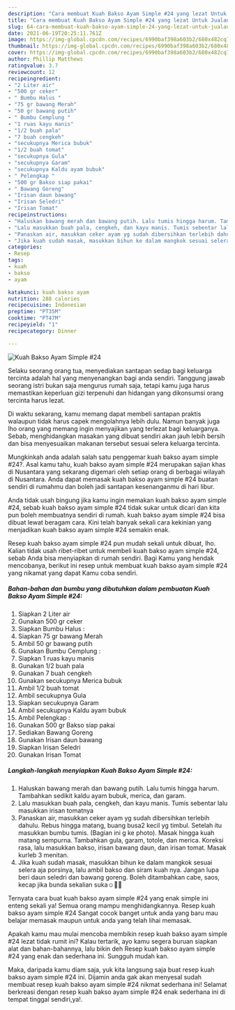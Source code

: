 ```yaml
---
description: "Cara membuat Kuah Bakso Ayam Simple #24 yang lezat Untuk Jualan"
title: "Cara membuat Kuah Bakso Ayam Simple #24 yang lezat Untuk Jualan"
slug: 64-cara-membuat-kuah-bakso-ayam-simple-24-yang-lezat-untuk-jualan
date: 2021-06-19T20:25:11.761Z
image: https://img-global.cpcdn.com/recipes/6990baf398a603b2/680x482cq70/kuah-bakso-ayam-simple-24-foto-resep-utama.jpg
thumbnail: https://img-global.cpcdn.com/recipes/6990baf398a603b2/680x482cq70/kuah-bakso-ayam-simple-24-foto-resep-utama.jpg
cover: https://img-global.cpcdn.com/recipes/6990baf398a603b2/680x482cq70/kuah-bakso-ayam-simple-24-foto-resep-utama.jpg
author: Phillip Matthews
ratingvalue: 3.7
reviewcount: 12
recipeingredient:
- "2 Liter air"
- "500 gr ceker"
- " Bumbu Halus "
- "75 gr bawang Merah"
- "50 gr bawang putih"
- " Bumbu Cemplung "
- "1 ruas kayu manis"
- "1/2 buah pala"
- "7 buah cengkeh"
- "secukupnya Merica bubuk"
- "1/2 buah tomat"
- "secukupnya Gula"
- "secukupnya Garam"
- "secukupnya Kaldu ayam bubuk"
- " Pelengkap "
- "500 gr Bakso siap pakai"
- " Bawang Goreng"
- "Irisan daun bawang"
- "Irisan Seledri"
- "Irisan Tomat"
recipeinstructions:
- "Haluskan bawang merah dan bawang putih. Lalu tumis hingga harum. Tambahkan sedikit kaldu ayam bubuk, merica, dan garam."
- "Lalu masukkan buah pala, cengkeh, dan kayu manis. Tumis sebentar lalu masukkan irisan tomatnya"
- "Panaskan air, masukkan ceker ayam yg sudah dibersihkan terlebih dahulu. Rebus hingga matang, buang busa2 kecil yg timbul. Setelah itu masukkan bumbu tumis. (Bagian ini g ke photo). Masak hingga kuah matang sempurna. Tambahkan gula, garam, totole, dan merica. Koreksi rasa, lalu masukkan bakso, irisan bawang daun, dan irisan tomat. Masak kurleb 3 menitan."
- "Jika kuah sudah masak, masukkan bihun ke dalam mangkok sesuai selera aja porsinya, lalu ambil bakso dan siram kuah nya. Jangan lupa beri daun seledri dan bawang goreng. Boleh ditambahkan cabe, saos, kecap jika bunda sekalian suka☺️🙏🏻"
categories:
- Resep
tags:
- kuah
- bakso
- ayam

katakunci: kuah bakso ayam 
nutrition: 288 calories
recipecuisine: Indonesian
preptime: "PT35M"
cooktime: "PT47M"
recipeyield: "1"
recipecategory: Dinner

---
```



![Kuah Bakso Ayam Simple #24](https://img-global.cpcdn.com/recipes/6990baf398a603b2/680x482cq70/kuah-bakso-ayam-simple-24-foto-resep-utama.jpg)

Selaku seorang orang tua, menyediakan santapan sedap bagi keluarga tercinta adalah hal yang menyenangkan bagi anda sendiri. Tanggung jawab seorang istri bukan saja mengurus rumah saja, tetapi kamu juga harus memastikan keperluan gizi terpenuhi dan hidangan yang dikonsumsi orang tercinta harus lezat.

Di waktu  sekarang, kamu memang dapat membeli santapan praktis walaupun tidak harus capek mengolahnya lebih dulu. Namun banyak juga lho orang yang memang ingin menyajikan yang terlezat bagi keluarganya. Sebab, menghidangkan masakan yang dibuat sendiri akan jauh lebih bersih dan bisa menyesuaikan makanan tersebut sesuai selera keluarga tercinta. 



Mungkinkah anda adalah salah satu penggemar kuah bakso ayam simple #24?. Asal kamu tahu, kuah bakso ayam simple #24 merupakan sajian khas di Nusantara yang sekarang digemari oleh setiap orang di berbagai wilayah di Nusantara. Anda dapat memasak kuah bakso ayam simple #24 buatan sendiri di rumahmu dan boleh jadi santapan kesenanganmu di hari libur.

Anda tidak usah bingung jika kamu ingin memakan kuah bakso ayam simple #24, sebab kuah bakso ayam simple #24 tidak sukar untuk dicari dan kita pun boleh membuatnya sendiri di rumah. kuah bakso ayam simple #24 bisa dibuat lewat beragam cara. Kini telah banyak sekali cara kekinian yang menjadikan kuah bakso ayam simple #24 semakin enak.

Resep kuah bakso ayam simple #24 pun mudah sekali untuk dibuat, lho. Kalian tidak usah ribet-ribet untuk membeli kuah bakso ayam simple #24, sebab Anda bisa menyiapkan di rumah sendiri. Bagi Kamu yang hendak mencobanya, berikut ini resep untuk membuat kuah bakso ayam simple #24 yang nikamat yang dapat Kamu coba sendiri.

<!--inarticleads1-->

##### Bahan-bahan dan bumbu yang dibutuhkan dalam pembuatan Kuah Bakso Ayam Simple #24:

1. Siapkan 2 Liter air
1. Gunakan 500 gr ceker
1. Siapkan  Bumbu Halus :
1. Siapkan 75 gr bawang Merah
1. Ambil 50 gr bawang putih
1. Gunakan  Bumbu Cemplung :
1. Siapkan 1 ruas kayu manis
1. Gunakan 1/2 buah pala
1. Gunakan 7 buah cengkeh
1. Gunakan secukupnya Merica bubuk
1. Ambil 1/2 buah tomat
1. Ambil secukupnya Gula
1. Siapkan secukupnya Garam
1. Ambil secukupnya Kaldu ayam bubuk
1. Ambil  Pelengkap :
1. Gunakan 500 gr Bakso siap pakai
1. Sediakan  Bawang Goreng
1. Gunakan Irisan daun bawang
1. Siapkan Irisan Seledri
1. Gunakan Irisan Tomat




<!--inarticleads2-->

##### Langkah-langkah menyiapkan Kuah Bakso Ayam Simple #24:

1. Haluskan bawang merah dan bawang putih. Lalu tumis hingga harum. Tambahkan sedikit kaldu ayam bubuk, merica, dan garam.
1. Lalu masukkan buah pala, cengkeh, dan kayu manis. Tumis sebentar lalu masukkan irisan tomatnya
1. Panaskan air, masukkan ceker ayam yg sudah dibersihkan terlebih dahulu. Rebus hingga matang, buang busa2 kecil yg timbul. Setelah itu masukkan bumbu tumis. (Bagian ini g ke photo). Masak hingga kuah matang sempurna. Tambahkan gula, garam, totole, dan merica. Koreksi rasa, lalu masukkan bakso, irisan bawang daun, dan irisan tomat. Masak kurleb 3 menitan.
1. Jika kuah sudah masak, masukkan bihun ke dalam mangkok sesuai selera aja porsinya, lalu ambil bakso dan siram kuah nya. Jangan lupa beri daun seledri dan bawang goreng. Boleh ditambahkan cabe, saos, kecap jika bunda sekalian suka☺️🙏🏻




Ternyata cara buat kuah bakso ayam simple #24 yang enak simple ini enteng sekali ya! Semua orang mampu menghidangkannya. Resep kuah bakso ayam simple #24 Sangat cocok banget untuk anda yang baru mau belajar memasak maupun untuk anda yang telah lihai memasak.

Apakah kamu mau mulai mencoba membikin resep kuah bakso ayam simple #24 lezat tidak rumit ini? Kalau tertarik, ayo kamu segera buruan siapkan alat dan bahan-bahannya, lalu bikin deh Resep kuah bakso ayam simple #24 yang enak dan sederhana ini. Sungguh mudah kan. 

Maka, daripada kamu diam saja, yuk kita langsung saja buat resep kuah bakso ayam simple #24 ini. Dijamin anda gak akan menyesal sudah membuat resep kuah bakso ayam simple #24 nikmat sederhana ini! Selamat berkreasi dengan resep kuah bakso ayam simple #24 enak sederhana ini di tempat tinggal sendiri,ya!.

